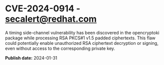 # CVE-2024-0914 - secalert@redhat.com

A timing side-channel vulnerability has been discovered in the opencryptoki package while processing RSA PKCS#1 v1.5 padded ciphertexts. This flaw could potentially enable unauthorized RSA ciphertext decryption or signing, even without access to the corresponding private key.

**Publish date:** 2024-01-31
